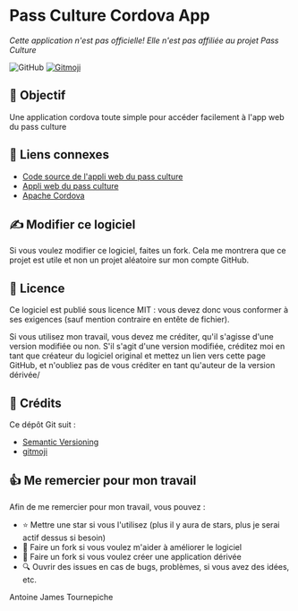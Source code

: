 # Pass Culture Cordova App
*Cette application n'est pas officielle! Elle n'est pas affiliée au projet Pass Culture*

![GitHub](https://img.shields.io/github/license/AntoineJT/pass-culture-cordova-app)
[![Gitmoji](https://img.shields.io/badge/gitmoji-%20😜%20😍-FFDD67.svg?style=flat)](https://gitmoji.carloscuesta.me)

## 🥅 Objectif

Une application cordova toute simple pour accéder facilement à l'app web du pass culture

## 🔗 Liens connexes
- [Code source de l'appli web du pass culture](https://github.com/betagouv/pass-culture-browser)
- [Appli web du pass culture](app.passculture.beta.gouv.fr/)
- [Apache Cordova](https://cordova.apache.org/)

## ✍️ Modifier ce logiciel

Si vous voulez modifier ce logiciel, faites un fork. Cela me montrera que ce projet est utile et non un projet aléatoire sur mon compte GitHub.

## 📄 Licence

Ce logiciel est publié sous licence MIT : vous devez donc vous conformer à ses exigences (sauf mention contraire en entête de fichier).

Si vous utilisez mon travail, vous devez me créditer, qu'il s'agisse d'une version modifiée ou non.
S'il s'agit d'une version modifiée, créditez moi en tant que créateur du logiciel original et mettez un lien vers cette page GitHub, et n'oubliez pas de vous créditer en tant qu'auteur de la version dérivée/

## 📌 Crédits

Ce dépôt Git suit :
- [Semantic Versioning](https://semver.org)
- [gitmoji](https://gitmoji.carloscuesta.me/)

## 👍 Me remercier pour mon travail

Afin de me remercier pour mon travail, vous pouvez : 
- ⭐️ Mettre une star si vous l'utilisez (plus il y aura de stars, plus je serai actif dessus si besoin)
- 🔀 Faire un fork si vous voulez m'aider à améliorer le logiciel
- 🔀 Faire un fork si vous voulez créer une application dérivée
- 🔍 Ouvrir des issues en cas de bugs, problèmes, si vous avez des idées, etc.

Antoine James Tournepiche

